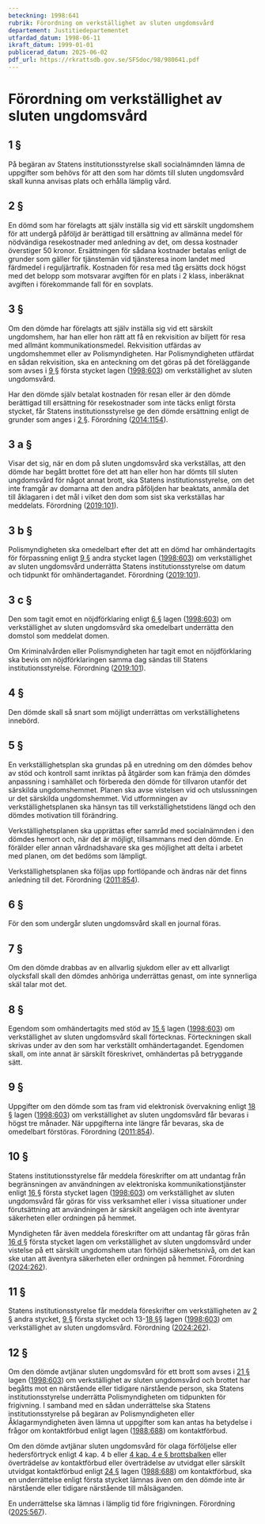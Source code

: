 ```yaml
---
beteckning: 1998:641
rubrik: Förordning om verkställighet av sluten ungdomsvård
departement: Justitiedepartementet
utfardad_datum: 1998-06-11
ikraft_datum: 1999-01-01
publicerad_datum: 2025-06-02
pdf_url: https://rkrattsdb.gov.se/SFSdoc/98/980641.pdf
---
```


# Förordning om verkställighet av sluten ungdomsvård

## 1 §

På begäran av Statens institutionsstyrelse skall socialnämnden lämna de uppgifter som behövs för att den som har dömts till sluten ungdomsvård skall kunna anvisas plats och erhålla lämplig vård.

## 2 §

En dömd som har förelagts att själv inställa sig vid ett särskilt ungdomshem för att undergå påföljd är berättigad till ersättning av allmänna medel för nödvändiga resekostnader med anledning av det, om dessa kostnader överstiger 50 kronor. Ersättningen för sådana kostnader betalas enligt de grunder som gäller för tjänstemän vid tjänsteresa inom landet med färdmedel i reguljärtrafik. Kostnaden för resa med tåg ersätts dock högst med det belopp som motsvarar avgiften för en plats i 2 klass, inberäknat avgiften i förekommande fall för en sovplats.

## 3 §

Om den dömde har förelagts att själv inställa sig vid ett särskilt ungdomshem, har han eller hon rätt att få en rekvisition av biljett för resa med allmänt kommunikationsmedel. Rekvisition utfärdas av ungdomshemmet eller av Polismyndigheten. Har Polismyndigheten utfärdat en sådan rekvisition, ska en anteckning om det göras på det föreläggande som avses i [9 §](#9) första stycket lagen ([1998:603](https://selex.se/eli/sfs/1998/603)) om verkställighet av sluten ungdomsvård.

Har den dömde själv betalat kostnaden för resan eller är den dömde berättigad till ersättning för resekostnader som inte täcks enligt första stycket, får Statens institutionsstyrelse ge den dömde ersättning enligt de grunder som anges i [2 §](#2). Förordning ([2014:1154](https://selex.se/eli/sfs/2014/1154)).

## 3 a §

Visar det sig, när en dom på sluten ungdomsvård ska verkställas, att den dömde har begått brottet före det att han eller hon har dömts till sluten ungdomsvård för något annat brott, ska Statens institutionsstyrelse, om det inte framgår av domarna att den andra påföljden har beaktats, anmäla det till åklagaren i det mål i vilket den dom som sist ska verkställas har meddelats. Förordning ([2019:101](https://selex.se/eli/sfs/2019/101)).

## 3 b §

Polismyndigheten ska omedelbart efter det att en dömd har omhändertagits för förpassning enligt [9 §](#9) andra stycket lagen ([1998:603](https://selex.se/eli/sfs/1998/603)) om verkställighet av sluten ungdomsvård underrätta Statens institutionsstyrelse om datum och tidpunkt för omhändertagandet. Förordning ([2019:101](https://selex.se/eli/sfs/2019/101)).

## 3 c §

Den som tagit emot en nöjdförklaring enligt [6 §](#6) lagen ([1998:603](https://selex.se/eli/sfs/1998/603)) om verkställighet av sluten ungdomsvård ska omedelbart underrätta den domstol som meddelat domen.

Om Kriminalvården eller Polismyndigheten har tagit emot en nöjdförklaring ska bevis om nöjdförklaringen samma dag sändas till Statens institutionsstyrelse. Förordning ([2019:101](https://selex.se/eli/sfs/2019/101)).

## 4 §

Den dömde skall så snart som möjligt underrättas om verkställighetens innebörd.

## 5 §

En verkställighetsplan ska grundas på en utredning om den dömdes behov av stöd och kontroll samt inriktas på åtgärder som kan främja den dömdes anpassning i samhället och förbereda den dömde för tillvaron utanför det särskilda ungdomshemmet. Planen ska avse vistelsen vid och utslussningen ur det särskilda ungdomshemmet. Vid utformningen av verkställighetsplanen ska hänsyn tas till verkställighetstidens längd och den dömdes motivation till förändring.

Verkställighetsplanen ska upprättas efter samråd med socialnämnden i den dömdes hemort och, när det är möjligt, tillsammans med den dömde. En förälder eller annan vårdnadshavare ska ges möjlighet att delta i arbetet med planen, om det bedöms som lämpligt.

Verkställighetsplanen ska följas upp fortlöpande och ändras när det finns anledning till det. Förordning ([2011:854](https://selex.se/eli/sfs/2011/854)).

## 6 §

För den som undergår sluten ungdomsvård skall en journal föras.

## 7 §

Om den dömde drabbas av en allvarlig sjukdom eller av ett allvarligt olycksfall skall den dömdes anhöriga underrättas genast, om inte synnerliga skäl talar mot det.

## 8 §

Egendom som omhändertagits med stöd av [15 §](#15) lagen ([1998:603](https://selex.se/eli/sfs/1998/603)) om verkställighet av sluten ungdomsvård skall förtecknas. Förteckningen skall skrivas under av den som har verkställt omhändertagandet. Egendomen skall, om inte annat är särskilt föreskrivet, omhändertas på betryggande sätt.

## 9 §

Uppgifter om den dömde som tas fram vid elektronisk övervakning enligt [18 §](#18) lagen ([1998:603](https://selex.se/eli/sfs/1998/603)) om verkställighet av sluten ungdomsvård får bevaras i högst tre månader. När uppgifterna inte längre får bevaras, ska de omedelbart förstöras. Förordning ([2011:854](https://selex.se/eli/sfs/2011/854)).

## 10 §

Statens institutionsstyrelse får meddela föreskrifter om att undantag från begränsningen av användningen av elektroniska kommunikationstjänster enligt [16 §](#16) första stycket lagen ([1998:603](https://selex.se/eli/sfs/1998/603)) om verkställighet av sluten ungdomsvård får göras för viss verksamhet eller i vissa situationer under förutsättning att användningen är särskilt angelägen och inte äventyrar säkerheten eller ordningen på hemmet.

Myndigheten får även meddela föreskrifter om att undantag får göras från [16 d §](#16d) första stycket lagen om verkställighet av sluten ungdomsvård under vistelse på ett särskilt ungdomshem utan förhöjd säkerhetsnivå, om det kan ske utan att äventyra säkerheten eller ordningen på hemmet. Förordning ([2024:262](https://selex.se/eli/sfs/2024/262)).

## 11 §

Statens institutionsstyrelse får meddela föreskrifter om verkställigheten av [2 §](#2) andra stycket, [9 §](#9) första stycket och 13-[18 §](#18)§ lagen ([1998:603](https://selex.se/eli/sfs/1998/603)) om verkställighet av sluten ungdomsvård. Förordning ([2024:262](https://selex.se/eli/sfs/2024/262)).

## 12 §

Om den dömde avtjänar sluten ungdomsvård för ett brott som avses i [21 §](#21) lagen ([1998:603](https://selex.se/eli/sfs/1998/603)) om verkställighet av sluten ungdomsvård och brottet har begåtts mot en närstående eller tidigare närstående person, ska Statens institutionsstyrelse underrätta Polismyndigheten om tidpunkten för frigivning. I samband med en sådan underrättelse ska Statens institutionsstyrelse på begäran av Polismyndigheten eller Åklagarmyndigheten även lämna ut uppgifter som kan antas ha betydelse i frågor om kontaktförbud enligt lagen ([1988:688](https://selex.se/eli/sfs/1988/688)) om kontaktförbud.

Om den dömde avtjänar sluten ungdomsvård för olaga förföljelse eller hedersförtryck enligt 4 kap. 4 b eller [4 kap. 4 e § brottsbalken](https://selex.se/eli/sfs/1962/700#kap4.4e) eller överträdelse av kontaktförbud eller överträdelse av utvidgat eller särskilt utvidgat kontaktförbud enligt [24 §](#24) lagen ([1988:688](https://selex.se/eli/sfs/1988/688)) om kontaktförbud, ska en underrättelse enligt första stycket lämnas även om den dömde inte är närstående eller tidigare närstående till målsäganden.

En underrättelse ska lämnas i lämplig tid före frigivningen. Förordning ([2025:567](https://selex.se/eli/sfs/2025/567)).